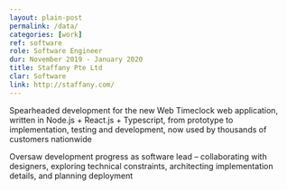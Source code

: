 ```yaml
---
layout: plain-post
permalink: /data/
categories: [work]
ref: software
role: Software Engineer
dur: November 2019 - January 2020
title: Staffany Pte Ltd
clar: Software
link: http://staffany.com/
---
```


Spearheaded development for the new Web Timeclock web application, written in Node.js + React.js + Typescript, from prototype to implementation, testing and development, now used by thousands of customers nationwide

Oversaw development progress as software lead – collaborating with designers, exploring technical constraints, architecting implementation details, and planning deployment
